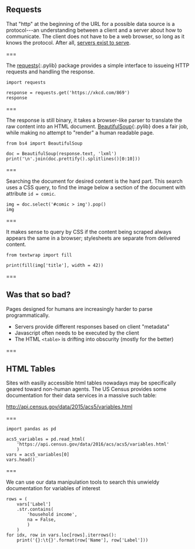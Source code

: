 ---
---

## Requests

That "http" at the beginning of the URL for a possible data source is
a protocol---an understanding between a client and a server about how
to communicate. The client does not have to be a web browser, so long
as it knows the protocol. After all, [servers exist to
serve](https://xkcd.com/869/).

===

The [requests](){:.pylib} package provides a simple interface to
issueing HTTP requests and handling the response.

```{python title="{{ site.handouts[0] }}"}
import requests

response = requests.get('https://xkcd.com/869')
response
```

===

The response is still binary, it takes a browser-like parser to
translate the raw content into an HTML
document. [BeautifulSoup](){:.pylib} does a fair job, while making no
attempt to "render" a human readable page.

```{python title="{{ site.handouts[0] }}"}
from bs4 import BeautifulSoup

doc = BeautifulSoup(response.text, 'lxml')
print('\n'.join(doc.prettify().splitlines()[0:10]))
```

===

Searching the document for desired content is the hard part. This search
uses a CSS query, to find the image below a section of the document with
attribute `id = comic`.

```{python title="{{ site.handouts[0] }}"}
img = doc.select('#comic > img').pop()
img
```

===

It makes sense to query by CSS if the content being scraped always appears
the same in a browser; stylesheets are separate from delivered content.

```{python title="{{ site.handouts[0] }}"}
from textwrap import fill

print(fill(img['title'], width = 42))
```

===

## Was that so bad?

Pages designed for humans are increasingly harder to parse programmatically.

- Servers provide different responses based on client "metadata"
- Javascript often needs to be executed by the client
- The HTML `<table>` is drifting into obscurity (mostly for the better)

===

## HTML Tables

Sites with easilly accessible html tables nowadays may be specifically
geared toward non-human agents. The US Census provides some
documentation for their data services in a massive such table:

<http://api.census.gov/data/2015/acs5/variables.html>

===

```{python title="{{ site.handouts[0] }}"}
import pandas as pd

acs5_variables = pd.read_html(
    'https://api.census.gov/data/2016/acs/acs5/variables.html'
    )
vars = acs5_variables[0]
vars.head()
```

<!--
failed_banks = pd.read_html(
  'https://www.fdic.gov/bank/individual/failed/banklist.html')
-->

===

We can use our data manipulation tools to search this unwieldy
documentation for variables of interest

```{python}
rows = (
    vars['Label']
    .str.contains(
        'household income',
        na = False,
        )
    )
for idx, row in vars.loc[rows].iterrows():
    print('{}:\t{}'.format(row['Name'], row['Label']))
```
